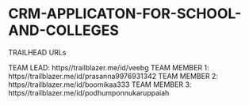 # CRM-APPLICATON-FOR-SCHOOL-AND-COLLEGES
 
TRAILHEAD URLs

TEAM LEAD: https//trailblazer.me/id/veebg
TEAM MEMBER 1: https//trailblazer.me/id/prasanna9976931342
TEAM MEMBER 2: https//trailblazer.me/id/boomikaa333
TEAM MEMBER 3: https//trailblazer.me/id/podhumponnukaruppaiah
